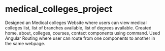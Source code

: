 # medical_colleges_project
Designed an Medical colleges Website where users can view medical colleges list, list of branches available, list of degrees available. 
Created home, about, colleges, courses, contact components using command<ng generate component componentname>. 
Used Angular Routing where user can route from one components to another in the same webpage.

